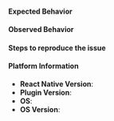 <!--
If you have a question then please ask it on our community Discourse: https://react-native-webrtc.discourse.group/  
otherwise if you wanted to report a bug then you are in the right place!  

Please include as much information as possible and make the issue title as descriptive as you can.
-->

#### Expected Behavior



#### Observed Behavior



#### Steps to reproduce the issue



#### Platform Information

* **React Native Version**: 
* **Plugin Version**: 
* **OS**: <!-- Android / iOS / macOS / Web / Expo -->
* **OS Version**: 
